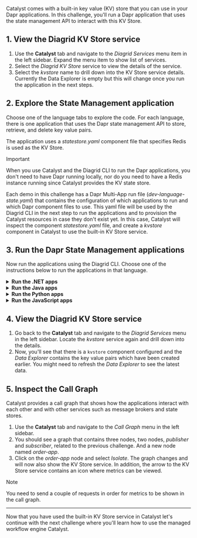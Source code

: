 Catalyst comes with a built-in key value (KV) store that you can use in your Dapr applications. In this challenge, you'll run a Dapr application that uses the state management API to interact with this KV Store.

## 1. View the Diagrid KV Store service

1. Use the **Catalyst** tab and navigate to the *Diagrid Services* menu item in the left sidebar. Expand the menu item to show list of services.
2. Select the *Diagrid KV Store* service to view the details of the service.
3. Select the *kvstore* name to drill down into the KV Store service details. Currently the Data Explorer is empty but this will change once you run the application in the next steps.

## 2. Explore the State Management application

Choose one of the language tabs to explore the code. For each language, there is one application that uses the Dapr state management API to store, retrieve, and delete key value pairs.

The application uses a *statestore.yaml* component file that specifies Redis is used as the KV Store.

> [!IMPORTANT]
> When you use Catalyst and the Diagrid CLI to run the Dapr applications, you don't need to have Dapr running locally, nor do you need to have a Redis instance running since Catalyst provides the KV state store.

Each demo in this challenge has a Dapr Multi-App run file (*dev-language-state.yaml*) that contains the configuration of which applications to run and which Dapr component files to use. This yaml file will be used by the Diagrid CLI in the next step to run the applications and to provision the Catalyst resources in case they don't exist yet. In this case, Catalyst will inspect the component *statestore.yaml* file, and create a *kvstore* component in Catalyst to use the built-in KV Store service.

## 3. Run the Dapr State Management applications

Now run the applications using the Diagrid CLI. Choose one of the instructions below to run the applications in that language.

<details>
   <summary><b>Run the .NET apps</b></summary>

1. Select the **Terminal** tab and run the following command to navigate to the .NET apps:

```bash,run
cd csharp
```

2. Use the Diagrid CLI to run the applications using the Multi-App Run file:

```bash,run
diagrid dev run -f dev-csharp-state.yaml
```

3. You'll be asked to deploy to the project you just created. Select `Y` and `Enter` to proceed.
4. You can switch to the **Catalyst** tab to see the application IDs and resources being deployed.
5. Wait until the the two applications are connected to Catalyst.

> [!IMPORTANT]
> You need to wait until the Diagrid CLI has set up a connection with the newly created resources in Catalyst. You should see `Connected App ID "order-app" to ...` in the **Terminal** tab logs before you continue.

6. Select the **curl** tab, and run the following command to make a `POST` request to the `order` endpoint of the `order-app` application:

```bash,run
curl -X POST -H "Content-Type: application/json" -d '{ "orderId": 4 }' http://localhost:5001/order
```

The expected output should look like this:

```json,nocopy
{"id":4,"message":"Order created successfully"}
```

A new KV pair has been created in the Catalyst KV Store. You can verify this in the last step of this challenge.

7. To retrieve the new KV pair, select the **curl** tab again, and run the following command to make a `GET` request to the `order/{orderId}` endpoint of the `order-app` application:

```bash,run
curl http://localhost:5001/order/4
```

The expected output should look like this:

```json,nocopy
{"data": {"orderId":4}}
```

</details>

<details>
   <summary><b>Run the Java apps</b></summary>

1. Use the **Terminal** tab to navigate to the Java apps:

```bash,run
cd java
```

2. Use the Diagrid CLI to run the applications using the Multi-App Run file:

```bash,run
diagrid dev run -f dev-java-state.yaml
```

3. You'll be asked to deploy to the project you just created. Select `Y` to proceed.
4. You can switch to the **Catalyst** tab to see the application IDs and resources being deployed.
5. Wait until the the two applications are connected to Catalyst.

> [!IMPORTANT]
> You need to wait until the Diagrid CLI has set up a connection with the newly created resources in Catalyst. You should see `Connected App ID "order-app" to ...` in the **Terminal** tab logs before you continue.

6. Select the **curl** tab, and run the following command to make a `POST` request to the `order` endpoint of the `order-app` application:

```bash,run
curl -X POST -H "Content-Type: application/json" -d '{ "orderId": 1 }' http://localhost:5001/order
```

The expected output should look like this:

```json,nocopy
{"id":4,"message":"Order created successfully"}
```

A new KV pair has been created in the Catalyst KV Store. You can verify this in the last step of this challenge.

7. To retrieve the new KV pair, select the **curl** tab again, and run the following command to make a `GET` request to the `order/{orderId}` endpoint of the `order-app` application:

```bash,run
curl http://localhost:5001/order/4
```

The expected output should look like this:

```json,nocopy
{"data": {"orderId":4}}
```

</details>

<details>
   <summary><b>Run the Python apps</b></summary>

1. Use the **Terminal** tab to navigate to the Python apps:

```bash,run
cd python
```

2. Use the Diagrid CLI to run the applications using the Multi-App Run file:

```bash,run
diagrid dev run -f dev-python-state.yaml
```

3. You'll be asked to deploy to the project you just created. Select `Y` to proceed.
4. You can switch to the **Catalyst** tab to see the application IDs and resources being deployed.
5. Wait until the the two applications are connected to Catalyst.

> [!IMPORTANT]
> You need to wait until the Diagrid CLI has set up a connection with the newly created resources in Catalyst. You should see `Connected App ID "order-app" to ...` in the **Terminal** tab logs before you continue.

6. Select the **curl** tab, and run the following command to make a `POST` request to the `order` endpoint of the `order-app` application:

```bash,run
curl -X POST -H "Content-Type: application/json" -d '{ "orderId": 1 }' http://localhost:5001/order
```

The expected output should look like this:

```json,nocopy
{"id":4,"message":"Order created successfully"}
```

A new KV pair has been created in the Catalyst KV Store. You can verify this in the last step of this challenge.

7. To retrieve the new KV pair, select the **curl** tab again, and run the following command to make a `GET` request to the `order/{orderId}` endpoint of the `order-app` application:

```bash,run
curl http://localhost:5001/order/4
```

The expected output should look like this:

```json,nocopy
{"data": {"orderId":4}}
```

</details>

<details>
   <summary><b>Run the JavaScript apps</b></summary>

1. Use the **Terminal** tab to navigate to the JavaScript apps:

```bash,run
cd javascript
```

2. Use the Diagrid CLI to run the applications using the Multi-App Run file:

```bash,run
diagrid dev run -f dev-javascript-state.yaml
```

3. You'll be asked to deploy to the project you just created. Select `Y` to proceed.
4. You can switch to the **Catalyst** tab to see the application IDs and resources being deployed.
5. Wait until the the two applications are connected to Catalyst.

> [!IMPORTANT]
> You need to wait until the Diagrid CLI has set up a connection with the newly created resources in Catalyst. You should see `Connected App ID "order-app" to ...` in the **Terminal** tab logs before you continue.

6. Select the **curl** tab, and run the following command to make a `POST` request to the `order` endpoint of the `order-app` application:

```bash,run
curl -X POST -H "Content-Type: application/json" -d '{ "orderId": 1 }' http://localhost:5001/order
```

The expected output should look like this:

```json,nocopy
{"id":4,"message":"Order created successfully"}
```

A new KV pair has been created in the Catalyst KV Store. You can verify this in the last step of this challenge.

7. To retrieve the new KV pair, select the **curl** tab again, and run the following command to make a `GET` request to the `order/{orderId}` endpoint of the `order-app` application:

```bash,run
curl http://localhost:5001/order/4
```

The expected output should look like this:

```json,nocopy
{"data": {"orderId":4}}
```

</details>

## 4. View the Diagrid KV Store service

1. Go back to the **Catalyst** tab and navigate to the *Diagrid Services* menu in the left sidebar. Locate the *kvstore* service again and drill down into the details.
2. Now, you'll see that there is a `kvstore` component configured and the *Data Explorer* contains the key value pairs which have been created earlier. You might need to refresh the *Data Explorer* to see the latest data.

## 5. Inspect the Call Graph

Catalyst provides a call graph that shows how the applications interact with each other and with other services such as message brokers and state stores.

1. Use the **Catalyst** tab and navigate to the *Call Graph* menu in the left sidebar.
2. You should see a graph that contains three nodes, two nodes, *publisher* and *subscriber*, related to the previous challenge. And a new node named *order-app*.
3. Click on the *order-app* node and select *Isolate*. The graph changes and will now also show the KV Store service. In addition, the arrow to the KV Store service contains an icon where metrics can be viewed.

> [!NOTE]
> You need to send a couple of requests in order for metrics to be shown in the call graph.

---

Now that you have used the built-in KV Store service in Catalyst let's continue with the next challenge where you'll learn how to use the managed workflow engine Catalyst.